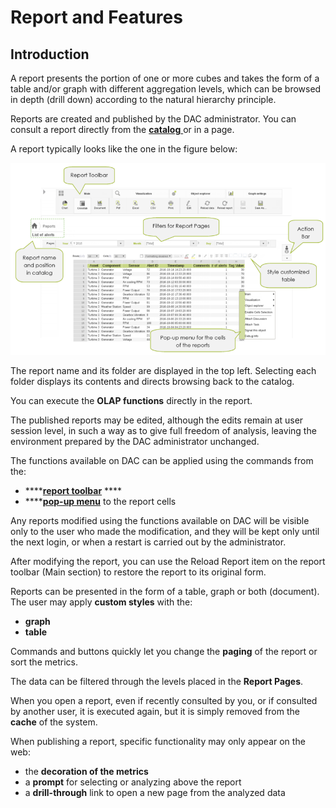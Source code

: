 # Report and Features

## Introduction

A report presents the portion of one or more cubes and takes the form of a table and/or graph with different aggregation levels, which can be browsed in depth \(drill down\) according to the natural hierarchy principle.

Reports are created and published by the DAC administrator. You can consult a report directly from the [**catalog** ](../report-catalog.md)or in a page.

A report typically looks like the one in the figure below:

![](../../.gitbook/assets/image%20%284%29.png)


  
The report name and its folder are displayed in the top left. Selecting each folder displays its contents and directs browsing back to the catalog.

You can execute the **OLAP functions** directly in the report.

The published reports may be edited, although the edits remain at user session level, in such a way as to give full freedom of analysis, leaving the environment prepared by the DAC administrator unchanged.

The functions available on DAC can be applied using the commands from the:

* \*\*\*\*[**report toolbar**](../repor-toolbar.md) ****
* \*\*\*\*[**pop-up menu**](pop-up-menu/) to the report cells

Any reports modified using the functions available on DAC will be visible only to the user who made the modification, and they will be kept only until the next login, or when a restart is carried out by the administrator.

After modifying the report, you can use the Reload Report item on the report toolbar \(Main section\) to restore the report to its original form.

Reports can be presented in the form of a table, graph or both \(document\). The user may apply **custom styles** with the:

* **graph**
* **table**

Commands and buttons quickly let you change the **paging** of the report or sort the metrics.

The data can be filtered through the levels placed in the **Report Pages**.

When you open a report, even if recently consulted by you, or if consulted by another user, it is executed again, but it is simply removed from the **cache** of the system.

When publishing a report, specific functionality may only appear on the web:

* the **decoration of the metrics**
* a **prompt** for selecting or analyzing above the report
* a **drill-through** link to open a new page from the analyzed data



